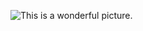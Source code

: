 ![This is a wonderful picture.](http://tiebapic.baidu.com/forum/w%3D580/sign=c29b9b9ba77eca80120539efa1229712/1f535d08b3de9c82a1d2c4377b81800a18d843db.jpg) 
